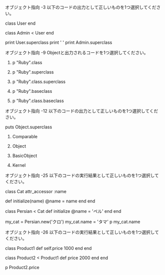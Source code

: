 
オブジェクト指向 -3
以下のコードの出力として正しいものを1つ選択してください。

class User
end

class Admin < User
end

print User.superclass
print ' '
print Admin.superclass

オブジェクト指向 -9
Objectと出力されるコードを1つ選択してください。

1.   p "Ruby".class

2.   p "Ruby".superclass

3.   p "Ruby".class.superclass

4.   p "Ruby".baseclass

5.   p "Ruby".class.baseclass

オブジェクト指向 -12
以下のコードの出力として正しいものを1つ選択してください。

puts Object.superclass
1.   Comparable

2.   Object

3.   BasicObject

4.   Kernel

オブジェクト指向 -25
以下のコードの実行結果として正しいものを1つ選択してください。

class Cat
  attr_accessor :name

  def initialize(name)
    @name = name
  end
end

class Persian < Cat
  def initialize
    @name = 'ペル'
  end
end

my_cat = Persian.new('クロ')
my_cat.name = 'タマ'
p my_cat.name

オブジェクト指向 -26
以下のコードの実行結果として正しいものを1つ選択してください。

class Product1
  def self.price
    1000
  end
end

class Product2 < Product1
  def price
    2000
  end
end

p Product2.price

